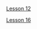 [Lesson 12](https://avokado-hub.github.io/Second/src/ "Less Project")


[Lesson 16](https://avokado-hub.github.io/Adaptive/src/ "Adaptive project")
